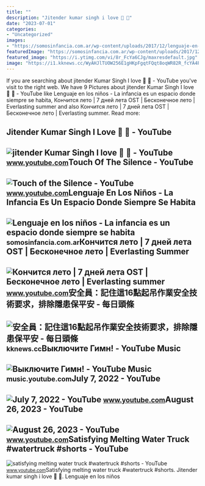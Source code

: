 ```yaml
---
title: ""
description: "Jitender kumar singh i love 💛 ️🖤"
date: "2023-07-01"
categories:
- "Uncategorized"
images:
- "https://somosinfancia.com.ar/wp-content/uploads/2017/12/lenguaje-en-niños-imagen.jpeg"
featuredImage: "https://somosinfancia.com.ar/wp-content/uploads/2017/12/lenguaje-en-niños-imagen.jpeg"
featured_image: "https://i.ytimg.com/vi/8r_FcYa6CJg/maxresdefault.jpg"
image: "https://i1.kknews.cc/WyAHJlTUOW256E1gHKpFgqtFQqt8oqWR82R_fcYA4PdnGTMeNdQ4behaXi2l/0.jpg"
---
```


If you are searching about jitender Kumar Singh I love 💛 ️🖤 - YouTube you've visit to the right web. We have 9 Pictures about jitender Kumar Singh I love 💛 ️🖤 - YouTube like Lenguaje en los niños - La infancia es un espacio donde siempre se habita, Кончится лето | 7 дней лета OST | Бесконечное лето | Everlasting summer and also Кончится лето | 7 дней лета OST | Бесконечное лето | Everlasting summer. Read more:

Jitender Kumar Singh I Love 💛 ️🖤 - YouTube
------------------------------------------

 ![jitender Kumar Singh I love 💛 ️🖤 - YouTube](https://i.ytimg.com/vi/WJm2FcYa_G0/maxres2.jpg?sqp=-oaymwEoCIAKENAF8quKqQMcGADwAQH4Ac4FgAKACooCDAgAEAEYPSBlKGUwDw==&rs=AOn4CLBJ8uqXr05ZIeC9_ttquIwszOtA3Q) <small>www.youtube.com</small>Touch Of The Silence - YouTube
------------------------------

 ![Touch of the Silence - YouTube](https://i.ytimg.com/vi/8r_FcYa6CJg/maxresdefault.jpg) <small>www.youtube.com</small>Lenguaje En Los Niños - La Infancia Es Un Espacio Donde Siempre Se Habita
-------------------------------------------------------------------------

 ![Lenguaje en los niños - La infancia es un espacio donde siempre se habita](https://somosinfancia.com.ar/wp-content/uploads/2017/12/lenguaje-en-niños-imagen.jpeg) <small>somosinfancia.com.ar</small>Кончится лето | 7 дней лета OST | Бесконечное лето | Everlasting Summer
-----------------------------------------------------------------------

 ![Кончится лето | 7 дней лета OST | Бесконечное лето | Everlasting summer](https://i.ytimg.com/vi/CICd7r_fCyA/maxresdefault.jpg) <small>www.youtube.com</small>安全員：記住這16點起吊作業安全技術要求，排除隱患保平安 - 每日頭條
-----------------------------------

 ![安全員：記住這16點起吊作業安全技術要求，排除隱患保平安 - 每日頭條](https://i1.kknews.cc/WyAHJlTUOW256E1gHKpFgqtFQqt8oqWR82R_fcYA4PdnGTMeNdQ4behaXi2l/0.jpg) <small>kknews.cc</small>Выключите Гимн! - YouTube Music
-------------------------------

 ![Выключите Гимн! - YouTube Music](https://i.ytimg.com/vi/cSX5FCYA-g8/maxresdefault.jpg) <small>music.youtube.com</small>July 7, 2022 - YouTube
----------------------

 ![July 7, 2022 - YouTube](https://i.ytimg.com/vi/EmnGMIJCpnY/maxres2.jpg?sqp=-oaymwEoCIAKENAF8quKqQMcGADwAQH4AZQDgALQBYoCDAgAEAEYfyAmKBwwDw==&rs=AOn4CLDP-kSHrFjtubbdVwtR_Qb5r_fcyA) <small>www.youtube.com</small>August 26, 2023 - YouTube
-------------------------

 ![August 26, 2023 - YouTube](https://i.ytimg.com/vi/ZEKQ680y6-w/maxres2.jpg?sqp=-oaymwEoCIAKENAF8quKqQMcGADwAQH4AbYIgAKAD4oCDAgAEAEYZSA5KH8wDw==&rs=AOn4CLDc65fti5WI16LtTQdrzhn_R-FcYA) <small>www.youtube.com</small>Satisfying Melting Water Truck #watertruck #shorts - YouTube
------------------------------------------------------------

 ![satisfying melting water truck #watertruck #shorts - YouTube](https://i.ytimg.com/vi/m0r-FcYa-Z0/maxres2.jpg?sqp=-oaymwEoCIAKENAF8quKqQMcGADwAQH4Ac4FgAKACooCDAgAEAEYZSBfKCgwDw==&rs=AOn4CLARGiQtdtLXqEDmc4Tb0hax5NY8Jg) <small>www.youtube.com</small>Satisfying melting water truck #watertruck #shorts. Jitender kumar singh i love 💛 ️🖤. Lenguaje en los niños
